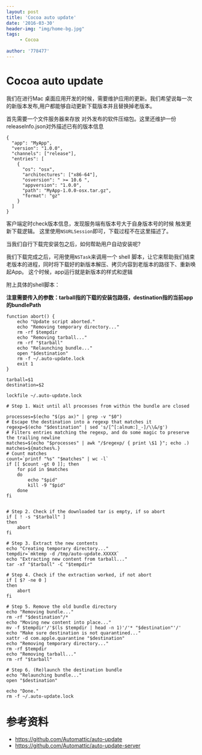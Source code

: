 ```yaml
---
layout: post
title: 'Cocoa auto update'
date: '2016-03-30'
header-img: "img/home-bg.jpg"
tags:
     - Cocoa
     
author: '778477'
---
```



# Cocoa auto update

我们在进行Mac 桌面应用开发的时候，需要维护应用的更新。我们希望说每一次的新版本发布,用户都能够自动更新下载版本并且替换掉老版本。


首先需要一个文件服务器来存放 对外发布的软件压缩包。这里还维护一份releaseInfo.json对外描述已有的版本信息

```
{
  "app": "MyApp",
  "version": "1.0.0",
  "channels": ["release"],
  "entries": [
    {
      "os": "osx",
      "architectures": ["x86-64"],
      "osversion": " >= 10.6 ",
      "appversion": "1.0.0",
      "path": "MyApp-1.0.0-osx.tar.gz",
      "format": "gz"
    }
  ]
}

```

客户端定时check版本信息，发现服务端有版本号大于自身版本号的时候 触发更新下载逻辑。 这里使用`NSURLSession`即可，下载过程不在这里描述了。

当我们自行下载完安装包之后，如何帮助用户自动安装呢?

我们下载完成之后，可用使用`NSTask`来调用一个 shell 脚本，让它来帮助我们结束老版本的进程，同时将下载好的新版本解压、拷贝内容到老版本的路径下、重新唤起App。 这个时候，app运行就是新版本的样式和逻辑

附上具体的shell脚本：
 
**注意需要传入的参数：tarball指的下载的安装包路径，destination指的当前app的bundlePath**


```
function abort() {
    echo "Update script aborted."
    echo "Removing temporary directory..."
    rm -rf $tempdir
    echo "Removing tarball..."
    rm -rf "$tarball"
    echo "Relaunching bundle..."
    open "$destination"
    rm -f ~/.auto-update.lock
    exit 1
}

tarball=$1
destination=$2

lockfile ~/.auto-update.lock

# Step 1. Wait until all processes from within the bundle are closed

processes=$(echo "$(ps ax)" | grep -v "$0")
# Escape the destination into a regexp that matches it
regexp=$(echo "$destination" | sed 's/[^[:alnum:]_-]/\\&/g')
# Filters entries matching the regexp, and do some magic to preserve the trailing newline
matches=$(echo "$processes" | awk "/$regexp/ { print \$1 }"; echo .)
matches=${matches%.}
# Count matches
count=`printf "%s" "$matches" | wc -l`
if [[ $count -gt 0 ]]; then
    for pid in $matches
    do
        echo "$pid"
        kill -9 "$pid"
    done
fi


# Step 2. Check if the downloaded tar is empty, if so abort
if [ ! -s "$tarball" ]
then
    abort
fi

# Step 3. Extract the new contents
echo "Creating temporary directory..."
tempdir=`mktemp -d /tmp/auto-update.XXXXX`
echo "Extracting new content from tarball..."
tar -xf "$tarball" -C "$tempdir"

# Step 4. Check if the extraction worked, if not abort
if [ $? -ne 0 ]
then
    abort
fi

# Step 5. Remove the old bundle directory
echo "Removing bundle..."
rm -rf "$destination"/*
echo "Moving new content into place..."
mv -f $tempdir'/'$(ls $tempdir | head -n 1)'/'* "$destination"'/'
echo "Make sure destination is not quarantined..."
xattr -d com.apple.quarantine "$destination"
echo "Removing temporary directory..."
rm -rf $tempdir
echo "Removing tarball..."
rm -rf "$tarball"

# Step 6. (Re)launch the destination bundle
echo "Relaunching bundle..."
open "$destination"

echo "Done."
rm -f ~/.auto-update.lock
```


# 参考资料
* https://github.com/Automattic/auto-update
* https://github.com/Automattic/auto-update-server



